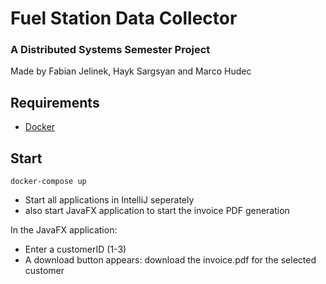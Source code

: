 # Fuel Station Data Collector
### A Distributed Systems Semester Project
Made by Fabian Jelinek, Hayk Sargsyan and Marco Hudec

## Requirements
- [Docker](https://docs.docker.com/get-docker/)

## Start

```shell
docker-compose up
```

- Start all applications in IntelliJ seperately
- also start JavaFX application to start the invoice PDF generation 

In the JavaFX application:
- Enter a customerID (1-3)
- A download button appears: download the invoice.pdf for the selected customer
